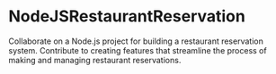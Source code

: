 # NodeJSRestaurantReservation
Collaborate on a Node.js project for building a restaurant reservation system. Contribute to creating features that streamline the process of making and managing restaurant reservations.
